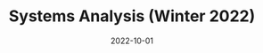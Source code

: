 ---
title: "Systems Analysis (Winter 2022)"
collection: teaching
type: "Undergraduate course"
permalink: 'https://www.graduate.technion.ac.il/Subjects.Eng/?SUB=014004'
#link: 'https://www.graduate.technion.ac.il/Subjects.Eng/?SUB=014004'
venue: "Technion, Faculty of Civil and Environmental Engineering"
date: 2022-10-01
#location: "City, Country"
---